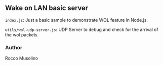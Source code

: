 ## Wake on LAN basic server

<code>index.js</code>: Just a basic sample to demonstrate WOL feature in Node.js.

<code>utils/wol-udp-server.js</code>: UDP Server to debug and check for the arrival of the wol packets.

### Author

Rocco Musolino

